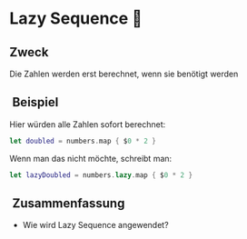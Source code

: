 # Lazy Sequence 🦥

## Zweck
Die Zahlen werden erst berechnet, wenn sie benötigt werden

##  Beispiel
Hier würden alle Zahlen sofort berechnet:

```swift
let doubled = numbers.map { $0 * 2 }
```

Wenn man das nicht möchte, schreibt man:

```swift
let lazyDoubled = numbers.lazy.map { $0 * 2 }
```

##  Zusammenfassung
- Wie wird Lazy Sequence angewendet?